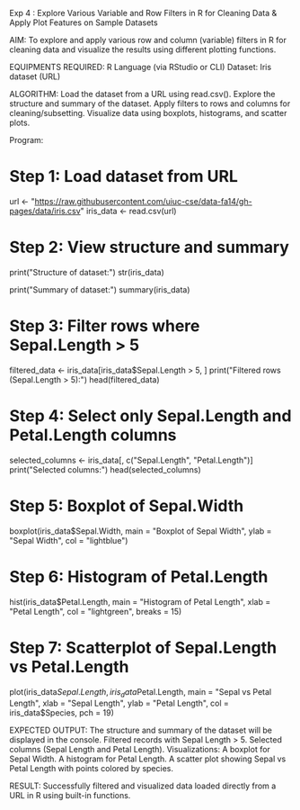 Exp 4 : Explore Various Variable and Row Filters in R for Cleaning Data & Apply Plot Features on Sample Datasets

AIM:
To explore and apply various row and column (variable) filters in R for cleaning data and visualize the results using different plotting functions.

EQUIPMENTS REQUIRED:
R Language (via RStudio or CLI)
Dataset: Iris dataset (URL)

ALGORITHM:
Load the dataset from a URL using read.csv().
Explore the structure and summary of the dataset.
Apply filters to rows and columns for cleaning/subsetting.
Visualize data using boxplots, histograms, and scatter plots.

Program:

# Step 1: Load dataset from URL
url <- "https://raw.githubusercontent.com/uiuc-cse/data-fa14/gh-pages/data/iris.csv"
iris_data <- read.csv(url)

# Step 2: View structure and summary
print("Structure of dataset:")
str(iris_data)

print("Summary of dataset:")
summary(iris_data)

# Step 3: Filter rows where Sepal.Length > 5
filtered_data <- iris_data[iris_data$Sepal.Length > 5, ]
print("Filtered rows (Sepal.Length > 5):")
head(filtered_data)

# Step 4: Select only Sepal.Length and Petal.Length columns
selected_columns <- iris_data[, c("Sepal.Length", "Petal.Length")]
print("Selected columns:")
head(selected_columns)

# Step 5: Boxplot of Sepal.Width
boxplot(iris_data$Sepal.Width,
        main = "Boxplot of Sepal Width",
        ylab = "Sepal Width",
        col = "lightblue")

# Step 6: Histogram of Petal.Length
hist(iris_data$Petal.Length,
     main = "Histogram of Petal Length",
     xlab = "Petal Length",
     col = "lightgreen",
     breaks = 15)

# Step 7: Scatterplot of Sepal.Length vs Petal.Length
plot(iris_data$Sepal.Length, iris_data$Petal.Length,
     main = "Sepal vs Petal Length",
     xlab = "Sepal Length",
     ylab = "Petal Length",
     col = iris_data$Species,
     pch = 19)


EXPECTED OUTPUT:
The structure and summary of the dataset will be displayed in the console.
Filtered records with Sepal Length > 5.
Selected columns (Sepal Length and Petal Length).
Visualizations:
A boxplot for Sepal Width.
A histogram for Petal Length.
A scatter plot showing Sepal vs Petal Length with points colored by species.

RESULT:
Successfully filtered and visualized data loaded directly from a URL in R using built-in functions.
